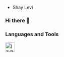 * Shay Levi

### Hi there 👋


### Languages and Tools

<img align="left" alt="java" width="30px" style="padding-right:10px;" src="[https://cdn.jsdelivr.net/npm/python@0.0.4/lib/python.min.js](https://cdn.jsdelivr.net/gh/devicons/devicon@latest/icons/python/python-original.svg)"/>
<!--
**shay2301/shay2301** is a ✨ _special_ ✨ repository because its `README.md` (this file) appears on your GitHub profile.

Here are some ideas to get you started:

- 🔭 I’m currently working on ...
- 🌱 I’m currently learning ...
- 👯 I’m looking to collaborate on ...
- 🤔 I’m looking for help with ...
- 💬 Ask me about ...
- 📫 How to reach me: ...
- 😄 Pronouns: ...
- ⚡ Fun fact: ...
-->
